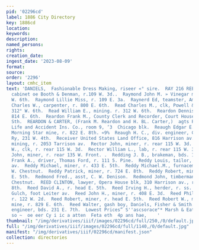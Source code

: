 ```yaml
---
pid: '02296cd'
label: 1886 City Directory
key: 1886cd
location: 
keywords: 
description: 
named_persons: 
rights: 
creation_date: 
ingest_date: '2023-08-09'
format: 
source: 
order: '2296'
layout: cmhc_item
text: 'DANIELS,  Fashionable Dress Making, riseer «° sire.  RAY 216 REE  Raymond George,
  cabinet oe Booth & Denman, r.109 W. 3d..  Raymond John M. » Vinegar mfr. .» r. 500
  W. 6th.  Raymond Lillie Miss, r. 109 E. 3a.  Raynerd Ed, teamster, American Smelter.  Rea
  Charles W., carpenter, r. 800 E. 6th.  Read Charles M., clk, Powell & Brooks, r.
  312° W. 6th.  Read William E., mining. r. 312 W. 6th.  Reardon Dennis, miner, r.
  814 E. 6th.  Reardon Frank M., County Clerk and Recorder, Court House, r. 212 EK.
  Sth.  REARDON & CARTER, (Frank M. Reardon and H. BL. Carter,)  agts Pacific Mutual
  Life and Accident Ins. Co., room 9, ‘3  Chicago blk.  Reaugh Edgar E., engineer,
  Morning Star mine, r. 822 E. 8th. «9%  Reaugh H. C., div. engineer, Colo. Midland
  Ry, 231 W. 4th.  Receiver United States Land Office, 816 Harrison av.  Recen Daniel,
  mining, r. 2053 Tarrison av.  Rector John, miner, r. rear 115 W. 3d.  Rector Solomon
  W., clk, r. rear 115 W. 3d.  Rector William L., lab, r. rear 115 W. 3d.  Redden
  John, miner, r. rear 135 W. Front. .  Redding J. B., brakeman, bds. 1309 N. Poplar.  Reddington
  Frank A., driver, Thomas Ford, r. 111 5. Pine.  Reddy Louis, tailor, r. 607 Harrison
  av.  Reddy Michael, miner, r. 433 E. 5th.  Reddy Michael.M., furnaceman, r. 426
  W. Chestnut.  Reddy Patrick, miner, r. 724 E. 8th.  Reddy Robert, miner, r. 433
  E. 5th.  Redmond Fred., asst, C. W. Denison.  Redmond John, timberman, r. 707 W.
  Chestnut.  REED CLINTON, lawyer, Opera House blk, 310 Harrison av., rc. 3803 W.
  8th.  Reed David A., r. head E. 5th.  Reed Irving H., herder, r. ss. California
  Gulch, foot Leiter av.  Reed John H., miner, r. 408 E. 3d.  Reed Philip, miner,
  r. 122 W. 2d.  Reed Robert, miner, r. head E. 5th.  Reed Robert W., miner, Flenriett
  mine, r. 829 E. 6th.  Reed Walter, gash boy, Daniels, Fisher & Smith.  Reeder Joseph,
  engineer, bds. 231 E. 7th.  Lowest Prices” S''ascsorace"* Marsh & Eaton     as aa
  so ~  oe eer Cy i ic a atten  Feta eth  4p ans hae,    '
thumbnail: "/img/derivatives/iiif/images/02296cd/full/250,/0/default.jpg"
full: "/img/derivatives/iiif/images/02296cd/full/1140,/0/default.jpg"
manifest: "/img/derivatives/iiif/02296cd/manifest.json"
collection: directories
---
```

